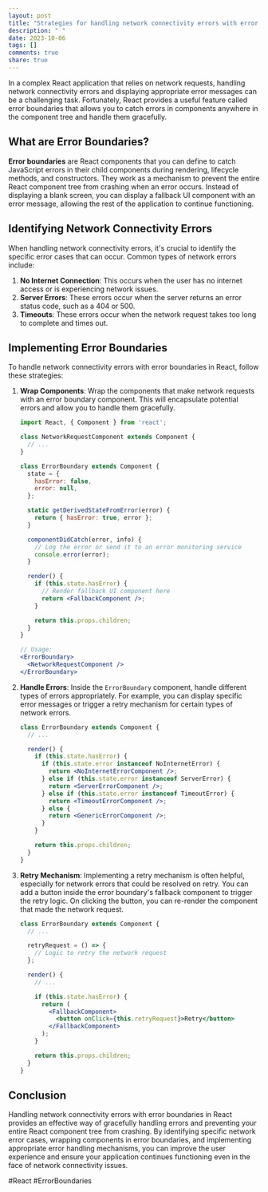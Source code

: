 ```yaml
---
layout: post
title: "Strategies for handling network connectivity errors with error boundaries in React"
description: " "
date: 2023-10-06
tags: []
comments: true
share: true
---
```


In a complex React application that relies on network requests, handling network connectivity errors and displaying appropriate error messages can be a challenging task. Fortunately, React provides a useful feature called error boundaries that allows you to catch errors in components anywhere in the component tree and handle them gracefully.

## What are Error Boundaries?

**Error boundaries** are React components that you can define to catch JavaScript errors in their child components during rendering, lifecycle methods, and constructors. They work as a mechanism to prevent the entire React component tree from crashing when an error occurs. Instead of displaying a blank screen, you can display a fallback UI component with an error message, allowing the rest of the application to continue functioning.

## Identifying Network Connectivity Errors

When handling network connectivity errors, it's crucial to identify the specific error cases that can occur. Common types of network errors include:

1. **No Internet Connection**: This occurs when the user has no internet access or is experiencing network issues.
2. **Server Errors**: These errors occur when the server returns an error status code, such as a 404 or 500.
3. **Timeouts**: These errors occur when the network request takes too long to complete and times out.

## Implementing Error Boundaries

To handle network connectivity errors with error boundaries in React, follow these strategies:

1. **Wrap Components**: Wrap the components that make network requests with an error boundary component. This will encapsulate potential errors and allow you to handle them gracefully.
   
   ```jsx
   import React, { Component } from 'react';

   class NetworkRequestComponent extends Component {
     // ...
   }

   class ErrorBoundary extends Component {
     state = {
       hasError: false,
       error: null,
     };

     static getDerivedStateFromError(error) {
       return { hasError: true, error };
     }

     componentDidCatch(error, info) {
       // Log the error or send it to an error monitoring service
       console.error(error);
     }

     render() {
       if (this.state.hasError) {
         // Render fallback UI component here
         return <FallbackComponent />;
       }

       return this.props.children;
     }
   }

   // Usage:
   <ErrorBoundary>
     <NetworkRequestComponent />
   </ErrorBoundary>
   ```

2. **Handle Errors**: Inside the `ErrorBoundary` component, handle different types of errors appropriately. For example, you can display specific error messages or trigger a retry mechanism for certain types of network errors.
   
   ```jsx
   class ErrorBoundary extends Component {
     // ...

     render() {
       if (this.state.hasError) {
         if (this.state.error instanceof NoInternetError) {
           return <NoInternetErrorComponent />;
         } else if (this.state.error instanceof ServerError) {
           return <ServerErrorComponent />;
         } else if (this.state.error instanceof TimeoutError) {
           return <TimeoutErrorComponent />;
         } else {
           return <GenericErrorComponent />;
         }
       }

       return this.props.children;
     }
   }
   ```

3. **Retry Mechanism**: Implementing a retry mechanism is often helpful, especially for network errors that could be resolved on retry. You can add a button inside the error boundary's fallback component to trigger the retry logic. On clicking the button, you can re-render the component that made the network request.

   ```jsx
   class ErrorBoundary extends Component {
     // ...

     retryRequest = () => {
       // Logic to retry the network request
     };

     render() {
       // ...

       if (this.state.hasError) {
         return (
           <FallbackComponent>
             <button onClick={this.retryRequest}>Retry</button>
           </FallbackComponent>
         );
       }

       return this.props.children;
     }
   }
   ```

## Conclusion

Handling network connectivity errors with error boundaries in React provides an effective way of gracefully handling errors and preventing your entire React component tree from crashing. By identifying specific network error cases, wrapping components in error boundaries, and implementing appropriate error handling mechanisms, you can improve the user experience and ensure your application continues functioning even in the face of network connectivity issues.

\#React #ErrorBoundaries